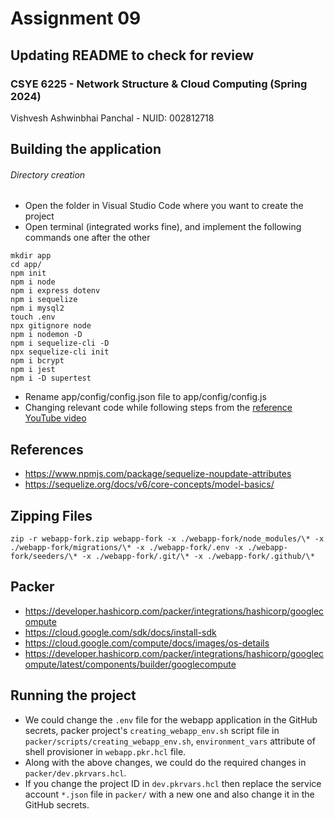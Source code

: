 # Assignment 09

## Updating README to check for review

### CSYE 6225 - Network Structure & Cloud Computing (Spring 2024)
Vishvesh Ashwinbhai Panchal - NUID: 002812718

## Building the application
###### Directory creation
* Open the folder in Visual Studio Code where you want to create the project
* Open terminal (integrated works fine), and implement the following commands one after the other
```
mkdir app
cd app/
npm init
npm i node
npm i express dotenv
npm i sequelize
npm i mysql2
touch .env
npx gitignore node
npm i nodemon -D
npm i sequelize-cli -D
npx sequelize-cli init
npm i bcrypt
npm i jest
npm i -D supertest
```
* Rename app/config/config.json file to app/config/config.js
* Changing relevant code while following steps from the [reference YouTube video](https://www.youtube.com/watch?v=VyEKwp6Q4fY)

## References
* https://www.npmjs.com/package/sequelize-noupdate-attributes
* https://sequelize.org/docs/v6/core-concepts/model-basics/


## Zipping Files
```
zip -r webapp-fork.zip webapp-fork -x ./webapp-fork/node_modules/\* -x ./webapp-fork/migrations/\* -x ./webapp-fork/.env -x ./webapp-fork/seeders/\* -x ./webapp-fork/.git/\* -x ./webapp-fork/.github/\*
```


## Packer
* https://developer.hashicorp.com/packer/integrations/hashicorp/googlecompute
* https://cloud.google.com/sdk/docs/install-sdk
* https://cloud.google.com/compute/docs/images/os-details
* https://developer.hashicorp.com/packer/integrations/hashicorp/googlecompute/latest/components/builder/googlecompute


## Running the project
* We could change the `.env` file for the webapp application in the GitHub secrets, packer project's `creating_webapp_env.sh` script file in `packer/scripts/creating_webapp_env.sh`, `environment_vars` attribute of shell provisioner in `webapp.pkr.hcl` file.
* Along with the above changes, we could do the required changes in `packer/dev.pkrvars.hcl`.
* If you change the project ID in `dev.pkrvars.hcl` then replace the service account `*.json` file in `packer/` with a new one and also change it in the GitHub secrets.
